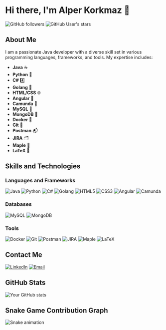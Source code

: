 # Hi there, I'm Alper Korkmaz 👋

![GitHub followers](https://img.shields.io/github/followers/yourusername?label=Follow&style=social) ![GitHub User's stars](https://img.shields.io/github/stars/yourusername?style=social)

## About Me
I am a passionate Java developer with a diverse skill set in various programming languages, frameworks, and tools. My expertise includes:

- **Java** ☕
- **Python** 🐍
- **C#** #️⃣
- **Golang** 🐹
- **HTML/CSS** 🌐
- **Angular** 🔺
- **Camunda** 🔄
- **MySQL** 🐬
- **MongoDB** 🍃
- **Docker** 🐳
- **Git** 🔧
- **Postman** 📬
- **JIRA** 🗂️
- **Maple** 🍁
- **LaTeX** 📄

## Skills and Technologies

### Languages and Frameworks
![Java](https://img.shields.io/badge/Java-%23ED8B00.svg?style=for-the-badge&logo=java&logoColor=white)
![Python](https://img.shields.io/badge/Python-%2314354C.svg?style=for-the-badge&logo=python&logoColor=white)
![C#](https://img.shields.io/badge/C%23-%23239120.svg?style=for-the-badge&logo=c-sharp&logoColor=white)
![Golang](https://img.shields.io/badge/Go-%2300ADD8.svg?style=for-the-badge&logo=go&logoColor=white)
![HTML5](https://img.shields.io/badge/HTML5-%23E34F26.svg?style=for-the-badge&logo=html5&logoColor=white)
![CSS3](https://img.shields.io/badge/CSS3-%231572B6.svg?style=for-the-badge&logo=css3&logoColor=white)
![Angular](https://img.shields.io/badge/Angular-%23DD0031.svg?style=for-the-badge&logo=angular&logoColor=white)
![Camunda](https://img.shields.io/badge/Camunda-%23DA4453.svg?style=for-the-badge&logo=camunda&logoColor=white)

### Databases
![MySQL](https://img.shields.io/badge/MySQL-%2300f.svg?style=for-the-badge&logo=mysql&logoColor=white)
![MongoDB](https://img.shields.io/badge/MongoDB-%2347A248.svg?style=for-the-badge&logo=mongodb&logoColor=white)

### Tools
![Docker](https://img.shields.io/badge/Docker-%232496ED.svg?style=for-the-badge&logo=docker&logoColor=white)
![Git](https://img.shields.io/badge/Git-%23F05033.svg?style=for-the-badge&logo=git&logoColor=white)
![Postman](https://img.shields.io/badge/Postman-%23FF6C37.svg?style=for-the-badge&logo=postman&logoColor=white)
![JIRA](https://img.shields.io/badge/JIRA-%230A0FFF.svg?style=for-the-badge&logo=jira&logoColor=white)
![Maple](https://img.shields.io/badge/Maple-%23FFAB00.svg?style=for-the-badge&logo=maple&logoColor=white)
![LaTeX](https://img.shields.io/badge/LaTeX-%23008080.svg?style=for-the-badge&logo=latex&logoColor=white)

## Contact Me
[![LinkedIn](https://img.shields.io/badge/LinkedIn-%230077B5.svg?style=for-the-badge&logo=linkedin&logoColor=white)](https://www.linkedin.com/in/yourlinkedinprofile/)
[![Email](https://img.shields.io/badge/Email-D14836?style=for-the-badge&logo=gmail&logoColor=white)](mailto:youremail@example.com)

## GitHub Stats 

![Your GitHub stats](https://github-readme-stats.vercel.app/api?username=yourusername&show_icons=true&theme=radical)

## Snake Game Contribution Graph

![Snake animation](https://github.com/yourusername/yourusername/blob/output/github-contribution-grid-snake.svg)
